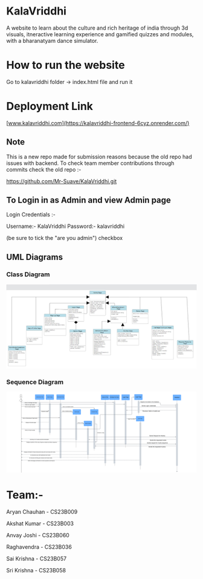 

# KalaVriddhi
A website to learn about the culture and rich heritage of india through 3d visuals, itneractive learning experience and gamified quizzes and modules, with a bharanatyam dance simulator.

# How to run the website
Go to kalavriddhi folder -> index.html file and run it

# Deployment Link
[www.kalavriddhi.com](https://kalavriddhi-frontend-6cyz.onrender.com/)

## Note

This is a new repo made for submission reasons because the old repo had issues with backend. To check team member contributions through commits check the old repo :-

https://github.com/Mr-Suave/KalaVriddhi.git

## To Login in as Admin and view Admin page

Login Credentials :-

Username:- KalaVriddhi Password:- kalavriddhi

(be sure to tick the "are you admin") checkbox

## UML Diagrams
### Class Diagram
<img src="UML DIagrams/class_diagrams..jpg">

### Sequence Diagram
<img src="UML DIagrams/sequence diagrams.png">



# Team:-

Aryan Chauhan - CS23B009

Akshat Kumar - CS23B003

Anvay Joshi - CS23B060

Raghavendra - CS23B036

Sai Krishna - CS23B057

Sri Krishna - CS23B058

